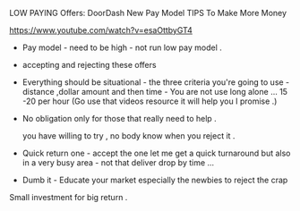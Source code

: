 

LOW PAYING Offers: DoorDash New Pay Model TIPS To Make More Money

https://www.youtube.com/watch?v=esaOttbyGT4  

-  Pay model  - need to be high -  not run low pay model .
-  accepting and rejecting these offers 
- Everything should be situational - the three criteria you're going to use - distance ,dollar amount and then time - You are not use long alone ...   15 -20 per hour   (Go use that videos resource it will help you I promise .)

- No obligation only for those that really need to help .

  you have willing to try , no body know when you reject it . 

- Quick return one -  accept the one let me get a quick turnaround but also in a very busy area - not that deliver drop by time ...


- Dumb it - Educate your market especially the newbies to reject the crap 

Small investment for big return .

